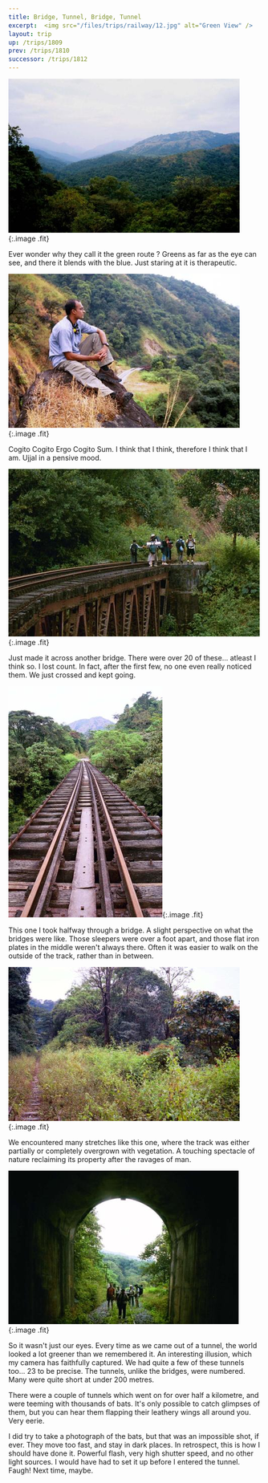 ```yaml
---
title: Bridge, Tunnel, Bridge, Tunnel
excerpt:  <img src="/files/trips/railway/12.jpg" alt="Green View" /> 
layout: trip
up: /trips/1809
prev: /trips/1810
successor: /trips/1812
---
```


 ![Green View](/images/trips/railway/12.jpg 'Green View'){:.image .fit}
 
  


Ever wonder why they call it the green route ? Greens as far as the eye can see, and there it blends with the blue. Just staring at it is therapeutic.
  


 ![Pensive](/images/trips/railway/13.jpg 'Pensive'){:.image .fit}
 
  


Cogito Cogito Ergo Cogito Sum. I think that I think, therefore I think that I am. Ujjal in a pensive mood.  

 ![Another Bridge](/images/trips/railway/15.jpg 'Another Bridge'){:.image .fit}
 
  


Just made it across another bridge. There were over 20 of these... atleast I think so. I lost count. In fact, after the first few, no one even really noticed them. We just crossed and kept going.
  


 ![Yet Another Bridge](/images/trips/railway/16.jpg 'Yet Another Bridge'){:.image .fit}
 
  


This one I took halfway through a bridge. A slight perspective on what the bridges were like. Those sleepers were over a foot apart, and those flat iron plates in the middle weren't always there. Often it was easier to walk on the outside of the track, rather than in between.
  


 ![Nature-Mine, All Mine.](/images/trips/railway/18.jpg 'Nature-Mine, All Mine.'){:.image .fit}
 
  


We encountered many stretches like this one, where the track was either partially or completely overgrown with vegetation. A touching spectacle of nature reclaiming its property after the ravages of man.
  


 ![Yet Another Bridge](/images/trips/railway/19.jpg 'Yet Another Bridge'){:.image .fit}
 
  


So it wasn't just our eyes. Every time as we came out of a tunnel, the world looked a lot greener than we remembered it. An interesting illusion, which my camera has faithfully captured. We had quite a few of these tunnels too... 23 to be precise. The tunnels, unlike the bridges, were numbered. Many were quite short at under 200 metres.  

 There were a couple of tunnels which went on for over half a kilometre, and were teeming with thousands of bats. It's only possible to catch glimpses of them, but you can hear them flapping their leathery wings all around you. Very eerie.  

 I did try to take a photograph of the bats, but that was an impossible shot, if ever. They move too fast, and stay in dark places. In retrospect, this is how I should have done it. Powerful flash, very high shutter speed, and no other light sources. I would have had to set it up before I entered the tunnel. Faugh! Next time, maybe. 


